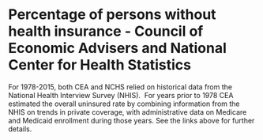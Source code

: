 # Percentage of persons without health insurance - Council of Economic Advisers and National Center for Health Statistics

For 1978-2015, both CEA and NCHS relied on historical data from the National Health Interview Survey (NHIS).  For years prior to 1978 CEA estimated the overall uninsured rate by combining information from the NHIS on trends in private coverage, with administrative data on Medicare and Medicaid enrollment during those years. See the links above for further details.